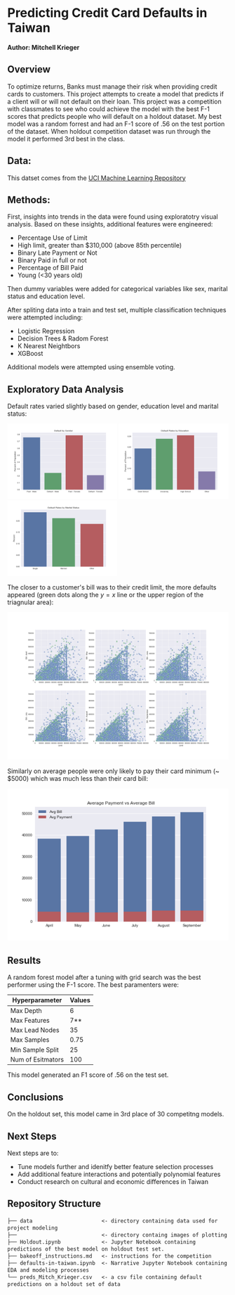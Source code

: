 # Predicting Credit Card Defaults in Taiwan

**Author: Mitchell Krieger**

## Overview

To optimize returns, Banks must manage their risk when providing credit cards to customers. This project attempts to create a model that predicts if a client will or will not default on their loan. This project was a competition with classmates to see who could achieve the model with the best F-1 scores that predicts people who will default on a holdout dataset. My best model was a random forrest and had an F-1 score of .56 on the test portion of the dataset. When holdout competition dataset was run through the model it performed 3rd best in the class.


## Data:

This datset comes from the [UCI Machine Learning Repository](https://archive.ics.uci.edu/ml/datasets/default+of+credit+card+clients)

## Methods:

First, insights into trends in the data were found using exploratotry visual analysis. Based on these insights, additional features were engineered:

- Percentage Use of Limit
- High limit, greater than \$310,000 (above 85th percentile)
- Binary Late Payment or Not
- Binary Paid in full or not
- Percentage of Bill Paid
- Young (<30 years old)

Then dummy variables were added for categorical variables like sex, marital status and education level.

After spliting data into a train and test set, multiple classification techniques were attempted including:

- Logistic Regression
- Decision Trees & Radom Forest
- K Nearest Neightbors
- XGBoost

Additional models were attempted using ensemble voting.

## Exploratory Data Analysis

Default rates varied slightly based on gender, education level and marital status:

<p float="center">
  <img src="images/gender.png" width=250 />
  <img src="images/education.png" width=250 />
  <img src="images/marital.png" width=250 /> 
</p>

The closer to a customer's bill was to their credit limit, the more defaults appeared (green dots along the $y=x$ line or the upper region of the triagnular area):

![bal vs limit](images/limit_v_bal.png)

Similarly on average people were only likely to pay their card minimum (~ \$5000) which was much less than their card bill:

![avg bill vs payment](images/pay_v_bill.png)

## Results

A random forest model after a tuning  with grid search was the best performer using the F-1 score. The best paramenters were:

| Hyperparameter  | Values  |
|---|---|
| Max Depth  | 6  |
| Max Features  | 7**  |
| Max Lead Nodes  |  35  |
| Max Samples | 0.75  |
| Min Sample Split | 25 |
| Num of Esitmators| 100 |

This model generated an F1 score of .56 on the test set.

## Conclusions

On the holdout set, this model came in 3rd place of 30 competitng models.

## Next Steps

Next steps are to:

- Tune models further and idenitfy better feature selection processes
- Add additional feature interactions and potentially polynomial features
- Conduct research on cultural and economic differences in Taiwan
 
## Repository Structure

```
├── data                      <- directory containing data used for project modeling
├──                           <- directory containg images of plotting
├── Holdout.ipynb             <- Jupyter Notebook containing predictions of the best model on holdout test set.
├── bakeoff_instructions.md   <- instructions for the competition
├── defaults-in-taiwan.ipynb  <- Narrative Jupyter Notebook containing EDA and modeling processes
└── preds_Mitch_Krieger.csv   <- a csv file containing default predictions on a holdout set of data
